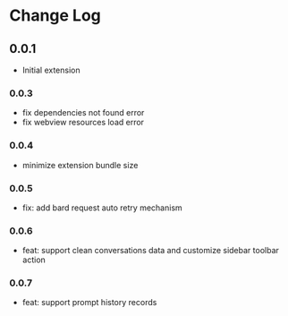 # Change Log

## 0.0.1

- Initial extension

### 0.0.3

- fix dependencies not found error
- fix webview resources load error

### 0.0.4

- minimize extension bundle size

### 0.0.5

- fix: add bard request auto retry mechanism

### 0.0.6

- feat: support clean conversations data and customize sidebar toolbar action

### 0.0.7

- feat: support prompt history records
